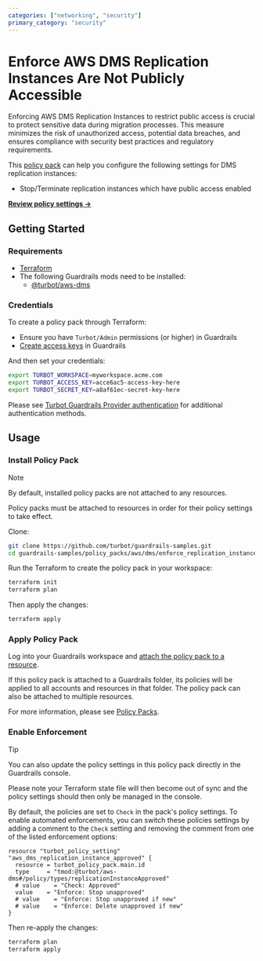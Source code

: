 ```yaml
---
categories: ["networking", "security"]
primary_category: "security"
---
```


# Enforce AWS DMS Replication Instances Are Not Publicly Accessible

Enforcing AWS DMS Replication Instances to restrict public access is crucial to protect sensitive data during migration processes. This measure minimizes the risk of unauthorized access, potential data breaches, and ensures compliance with security best practices and regulatory requirements.

This [policy pack](https://turbot.com/guardrails/docs/concepts/policy-packs) can help you configure the following settings for DMS replication instances:

- Stop/Terminate replication instances which have public access enabled

**[Review policy settings →](https://hub.guardrails.turbot.com/policy-packs/aws_dms_enforce_replication_instances_are_not_publicly_accessible/settings)**

## Getting Started

### Requirements

- [Terraform](https://developer.hashicorp.com/terraform/install)
- The following Guardrails mods need to be installed:
  - [@turbot/aws-dms](https://hub.guardrails.turbot.com/mods/aws/mods/aws-dms)

### Credentials

To create a policy pack through Terraform:

- Ensure you have `Turbot/Admin` permissions (or higher) in Guardrails
- [Create access keys](https://turbot.com/guardrails/docs/guides/iam/access-keys#generate-a-new-guardrails-api-access-key) in Guardrails

And then set your credentials:

```sh
export TURBOT_WORKSPACE=myworkspace.acme.com
export TURBOT_ACCESS_KEY=acce6ac5-access-key-here
export TURBOT_SECRET_KEY=a8af61ec-secret-key-here
```

Please see [Turbot Guardrails Provider authentication](https://registry.terraform.io/providers/turbot/turbot/latest/docs#authentication) for additional authentication methods.

## Usage

### Install Policy Pack

> [!NOTE]
> By default, installed policy packs are not attached to any resources.
>
> Policy packs must be attached to resources in order for their policy settings to take effect.

Clone:

```sh
git clone https://github.com/turbot/guardrails-samples.git
cd guardrails-samples/policy_packs/aws/dms/enforce_replication_instances_are_not_publicly_accessible
```

Run the Terraform to create the policy pack in your workspace:

```sh
terraform init
terraform plan
```

Then apply the changes:

```sh
terraform apply
```

### Apply Policy Pack

Log into your Guardrails workspace and [attach the policy pack to a resource](https://turbot.com/guardrails/docs/guides/policy-packs#attach-a-policy-pack-to-a-resource).

If this policy pack is attached to a Guardrails folder, its policies will be applied to all accounts and resources in that folder. The policy pack can also be attached to multiple resources.

For more information, please see [Policy Packs](https://turbot.com/guardrails/docs/concepts/policy-packs).

### Enable Enforcement

> [!TIP]
> You can also update the policy settings in this policy pack directly in the Guardrails console.
>
> Please note your Terraform state file will then become out of sync and the policy settings should then only be managed in the console.

By default, the policies are set to `Check` in the pack's policy settings. To enable automated enforcements, you can switch these policies settings by adding a comment to the `Check` setting and removing the comment from one of the listed enforcement options:

```hcl
resource "turbot_policy_setting" "aws_dms_replication_instance_approved" {
  resource = turbot_policy_pack.main.id
  type     = "tmod:@turbot/aws-dms#/policy/types/replicationInstanceApproved"
  # value    = "Check: Approved"
  value    = "Enforce: Stop unapproved"
  # value    = "Enforce: Stop unapproved if new"
  # value    = "Enforce: Delete unapproved if new"
}
```

Then re-apply the changes:

```sh
terraform plan
terraform apply
```
